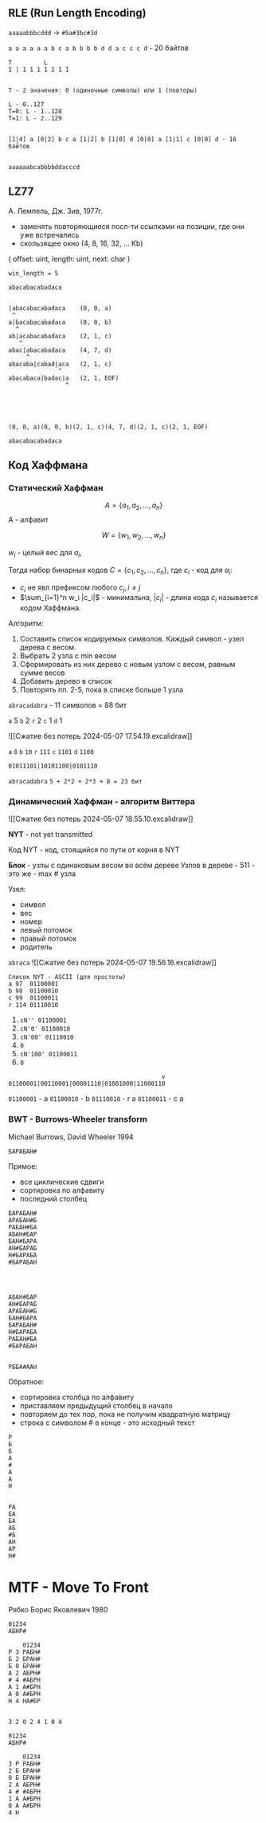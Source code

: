 
## RLE (Run Length Encoding)


`aaaaabbbcddd` -> `#5a#3bc#3d`


`a a a a a a b c a b b b b d d a c c c d` - 20 байтов

```
T         L
1 | 1 1 1 1 1 1 1


T - 2 значения: 0 (одиночные символы) или 1 (повторы)

L - 0..127
T=0: L - 1..128
T=1: L - 2..129


[1|4] a [0|2] b c a [1|2] b [1|0] d [0|0] a [1|1] c [0|0] d - 16 байтов


aaaaaabcabbbbddacccd

```



## LZ77

А. Лемпель, Дж. Зив, 1977г.

- заменять повторяющиеся посл-ти ссылками на позиции, где они уже встречались
- скользящее окно (4, 8, 16, 32, ... Kb)

(
offset: uint,
length: uint,
next: char
)

```
win_length = 5

abacabacabadaca


|abacabacabadaca    (0, 0, a)
 ^
a|bacabacabadaca    (0, 0, b)
  ^
ab|acabacabadaca    (2, 1, c)
   ^
abac|abacabadaca    (4, 7, d)
     ^
abacaba|cabad|aca   (2, 1, c)
              ^
abacabaca|badac|a   (2, 1, EOF)
                ^





(0, 0, a)(0, 0, b)(2, 1, c)(4, 7, d)(2, 1, c)(2, 1, EOF)

abacabacabadaca

```


## Код Хаффмана

### Статический Хаффман

$$ A = \{ a_1, a_2, ..., a_n \} $$
А - алфавит

$$ W = \{w_1, w_2, ..., w_n \} $$

$w_i$ - целый вес для $a_i$, 

Тогда набор бинарных кодов $C=\{c_1, c_2, ...,  c_n\}$, где $c_i$ - код для $a_i$:
- $c_i$ не явл префиксом любого $c_j, i \neq j$
- $\sum_{i=1}^n w_i |c_i|$ - минимальна, $|c_i|$ - длина кода $c_i$
называется кодом Хаффмана.

Алгоритм:
1. Составить список кодируемых символов. Каждый символ - узел дерева с весом.
2. Выбрать 2 узла с min весом
3. Сформировать из них дерево с новым узлом с весом, равным сумме весов
4. Добавить дерево в список
5. Повторять пп. 2-5, пока в списке больше 1 узла

`abracadabra` - 11 символов = 88 бит

`a` 5
`b` 2
`r` 2
`c` 1
`d` 1

![[Сжатие без потерь 2024-05-07 17.54.19.excalidraw]]

`a` `0`
`b` `10`
`r` `111`
`c` `1101`
`d` `1100`

`01011101|10101100|0101110`

`abracadabra`
`5 + 2*2 + 2*3 + 8 = 23 бит`


### Динамический Хаффман - алгоритм Виттера

![[Сжатие без потерь 2024-05-07 18.55.10.excalidraw]]

**NYT** - not yet transmitted

Код NYT - код, стоящийся по пути от корня в NYT

**Блок** - узлы с одинаковым весом во всём дереве
Узлов в дереве - 511 - это же - max # узла

Узел:
- символ
- вес
- номер
- левый потомок
- правый потомок
- родитель


`abraca`
![[Сжатие без потерь 2024-05-07 19.56.16.excalidraw]]


```
Список NYT - ASCII (для простоты)
a 97  01100001 
b 98  01100010
c 99  01100011
r 114 01110010
```

1) `cN'' 01100001`
2) `cN'0' 01100010`
3) `cN'00' 01110010`
4) `0`
5) `cN'100' 01100011`
6) `0`

`                                           v`
`01100001|00110001|00001110|01001000|11000110`

`01100001` - a
`01100010` - b
`01110010` - r
a
`01100011` - c
a



### BWT - Burrows-Wheeler transform

Michael Burrows, David Wheeler 1994

`БАРАБАН#`

Прямое:
- все циклические сдвиги
- сортировка по алфавиту
- последний столбец
```
БАРАБАН#
АРАБАН#Б
РАБАН#БА
АБАН#БАР
БАН#БАРА
АН#БАРАБ
Н#БАРАБА
#БАРАБАН




АБАН#БАР
АН#БАРАБ
АРАБАН#Б
БАН#БАРА
БАРАБАН#
Н#БАРАБА
РАБАН#БА
#БАРАБАН


РББА#ААН

```


Обратное:
- сортировка столбца по алфавиту
- приставляем предыдущий столбец в начало
- повторяем до тех пор, пока не получим квадратную матрицу
- строка с символом # в конце - это исходный текст
```
Р
Б
Б
А
#
А
А
Н


РА
БА
БА
АБ
#Б
АН
АР
Н#

```


# MTF - Move To Front

Рябко Борис Яковлевич 1980

```
01234
АБНР#

    01234
Р 3 РАБН#
Б 2 БРАН#
Б 0 БРАН#
А 2 АБРН#
# 4 #АБРН
А 1 А#БРН
А 0 А#БРН
Н 4 НА#БР


3 2 0 2 4 1 0 4

01234
АБНР#

    01234
3 Р РАБН#
2 Б БРАН#
0 Б БРАН#
2 А АБРН#
4 # #АБРН
1 А А#БРН
0 А А#БРН
4 Н

```